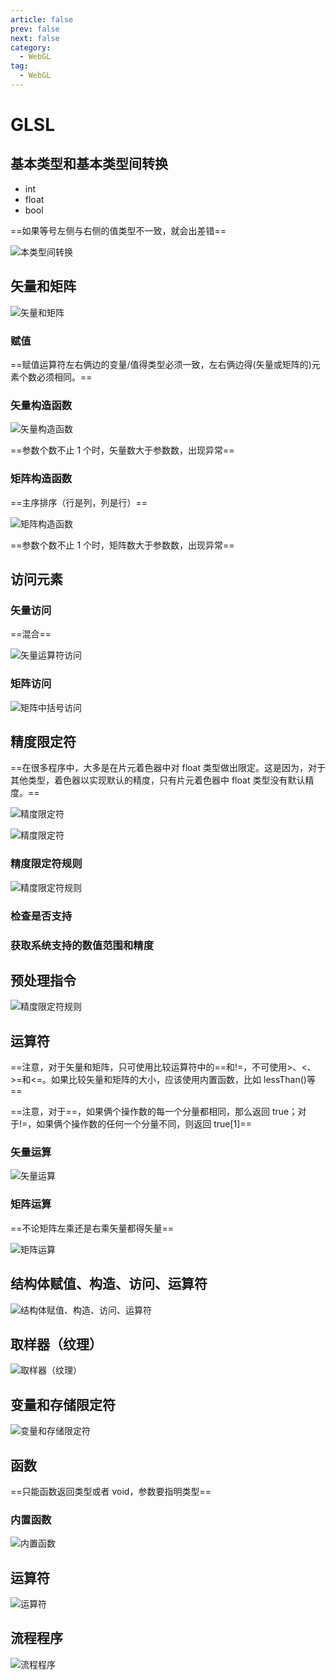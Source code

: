 ```yaml
---
article: false
prev: false
next: false
category:
  - WebGL
tag:
  - WebGL
---
```


# GLSL

<!-- more -->

## 基本类型和基本类型间转换

- int
- float
- bool

==如果等号左侧与右侧的值类型不一致，就会出差错==

![本类型间转换](./img/jiben.jpg "本类型间转换")

## 矢量和矩阵

![矢量和矩阵](./img/vm.jpg "矢量和矩阵")

### 赋值

==赋值运算符左右俩边的变量/值得类型必须一致，左右俩边得(矢量或矩阵的)元素个数必须相同。==

### 矢量构造函数

![矢量构造函数](./img/vec.jpg "矢量构造函数")

==参数个数不止 1 个时，矢量数大于参数数，出现异常==

### 矩阵构造函数

==主序排序（行是列，列是行）==

![矩阵构造函数](./img/mat.jpg "矩阵构造函数")

==参数个数不止 1 个时，矩阵数大于参数数，出现异常==

## 访问元素

### 矢量访问

==混合==

![矢量运算符访问](./img/.vec.jpg "矢量运算符访问")

### 矩阵访问

![矩阵中括号访问](./img/.mat.jpg "矩阵中括号访问")

## 精度限定符

==在很多程序中，大多是在片元着色器中对 float 类型做出限定。这是因为，对于其他类型，着色器以实现默认的精度，只有片元着色器中 float 类型没有默认精度。==

![精度限定符](./img/jingdu.jpg "精度限定符")

![精度限定符](./img/jingdu1.jpg "精度限定符")

### 精度限定符规则

![精度限定符规则](./img/jingdu2.jpg "精度限定符规则")

### 检查是否支持

### 获取系统支持的数值范围和精度

## 预处理指令

![精度限定符规则](./img/ifdef.jpg "精度限定符规则")

## 运算符

==注意，对于矢量和矩阵，只可使用比较运算符中的\==和!=，不可使用>、<、>=和<=。如果比较矢量和矩阵的大小，应该使用内置函数，比如 lessThan()等==

==注意，对于\==，如果俩个操作数的每一个分量都相同，那么返回 true；对于!=，如果俩个操作数的任何一个分量不同，则返回 true[1]==

### 矢量运算

![矢量运算](./img/矢量运算.jpg "矢量运算")

### 矩阵运算

==不论矩阵左乘还是右乘矢量都得矢量==

![矩阵运算](./img/矩阵运算.jpeg "矩阵运算")

## 结构体赋值、构造、访问、运算符

![结构体赋值、构造、访问、运算符](./img/light.jpg "结构体赋值、构造、访问、运算符")

## 取样器（纹理）

![取样器（纹理）](./img/sampler2D.jpg "取样器（纹理）")

## 变量和存储限定符

![变量和存储限定符](./img/xx.jpg "变量和存储限定符")

## 函数

==只能函数返回类型或者 void，参数要指明类型==

### 内置函数

![内置函数](./img/fn.jpg "内置函数")

## 运算符

![运算符](./img/yuns.jpg "运算符")

## 流程程序

![流程程序](./img/if.jpg "流程程序")
